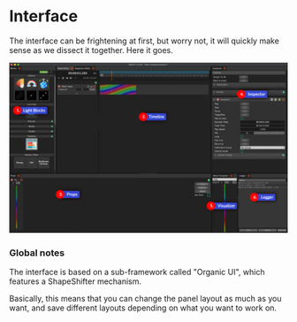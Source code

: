# Interface

The interface can be frightening at first, but worry not, it will quickly make sense as we dissect it together. Here it goes.

![](../.gitbook/assets/bento-interface.png)

### Global notes

The interface is based on a sub-framework called "Organic UI", which features a ShapeShifter mechanism.

Basically, this means that you can change the panel layout as much as you want, and save different layouts depending on what you want to work on.

